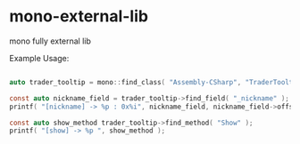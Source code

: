 # mono-external-lib
mono fully external lib

Example Usage:
```c

auto trader_tooltip = mono::find_class( "Assembly-CSharp", "TraderTooltip" );

const auto nickname_field = trader_tooltip->find_field( "_nickname" );
printf( "[nickname] -> %p : 0x%i", nickname_field, nickname_field->offset( ) );

const auto show_method trader_tooltip->find_method( "Show" );
printf( "[show] -> %p ", show_method );

```
